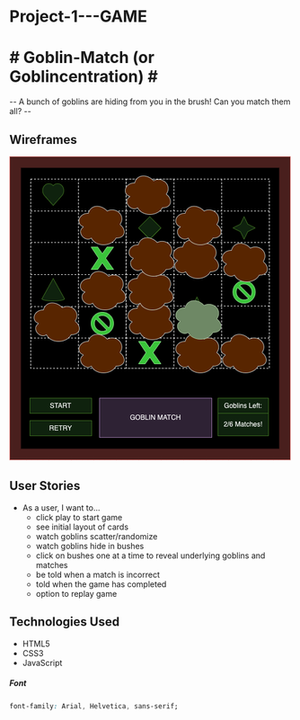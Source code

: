 # Project-1---GAME

# # Goblin-Match (or Goblincentration) # #
  -- A bunch of goblins are hiding from you in the brush! Can you match them all? --
## Wireframes
![Wireframe](imgs/WireFrame.drawio.png)

## User Stories
- As a user, I want to...
  - click play to start game
  - see initial layout of cards
  - watch goblins scatter/randomize
  - watch goblins hide in bushes
  - click on bushes one at a time to reveal underlying goblins and matches
  - be told when a match is incorrect
  - told when the game has completed
  - option to replay game

## Technologies Used
- HTML5
- CSS3
- JavaScript

##### Font
```css
font-family: Arial, Helvetica, sans-serif;
```